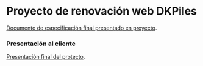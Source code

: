 # Proyecto de renovación web DKPiles
[Documento de especificación final presentado en proyecto](https://docs.google.com/document/d/1m-T7c0El_2HAFEgfd8kD-B1OeoiHhEbk__pxduyqWDA/edit?usp=sharing).

### Presentación al cliente
[Presentación final del protecto](https://docs.google.com/presentation/d/14C3ka5vYLIFRXFLVk4bWZ_xSP6q9J6iwUk-VRHCKq_U/edit?usp=sharing).

